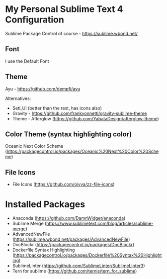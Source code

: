 # My Personal Sublime Text 4 Configuration

Sublime Package Control of course - https://sublime.wbond.net/

## Font
I use the Default Font


## Theme

Ayu - https://github.com/dempfi/ayu

Alternatives:

- Seti_UI (better than the rest, has icons also)
- Gravity - https://github.com/frankyonnetti/gravity-sublime-theme
- Theme - Afterglow (https://github.com/YabataDesign/afterglow-theme)

## Color Theme (syntax highlighting color)

Oceanic Next Color Scheme (https://packagecontrol.io/packages/Oceanic%20Next%20Color%20Scheme)

## File Icons

- File Icons (https://github.com/oivva/zz-file-icons)

# Installed Packages #

- Anaconda (https://github.com/DamnWidget/anaconda)
- Sublime Merge (https://www.sublimetext.com/blog/articles/sublime-merge)
- AdvancedNewFile (https://sublime.wbond.net/packages/AdvancedNewFile)
- DocBlockr (https://packagecontrol.io/packages/DocBlockr)
- Dockerfile Syntax Highlighting (https://packagecontrol.io/packages/Dockerfile%20Syntax%20Highlighting)
- SublimeLinter (https://github.com/SublimeLinter/SublimeLinter3)
- Tern for sublime (https://github.com/ternjs/tern_for_sublime)